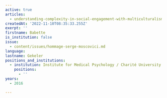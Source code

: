 ```yaml
---
active: true
articles:
  - understanding-complexity-in-social-engagement-with-multiculturalism
createdAt: '2022-11-10T08:35:33.255Z'
exerpt: ''
firstname: Babette
is_institution: false
issue:
  - content/issues/hommage-serge-moscovici.md
language:
lastname: Gekeler
positions_and_institutions:
  - institution: Institute for Medical Psychology / Charité University Hospitals, Germany
    positions:
      - ''
years:
  - 2016

---
```

